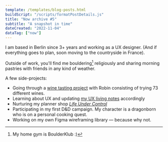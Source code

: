 ```yaml
---
template: /templates/blog-posts.html
buildScript: "/scripts/formatPostDetails.js"
title: "Now archive #5"
subtitle: "A snapshot in time"
dateCreated: "2022-11-04"
dataTag: ["now"]
---
```


I am based in Berlin since 3+ years and working as a UX designer. (And if everything goes to plan, soon moving to the countryside in France).

Outside of work, you'll find me bouldering[^1] religiously and sharing morning pastries with friends in any kind of weather.

A few side-projects:

- Going through a [wine tasting project](https://www.rafaeldelima.com/) with Robin consisting of trying 73 different wines.
- Learning about UX and updating [my UX living notes](/posts/ui-ux-learnings/) accordingly
- Nurturing my planner shop _[Life Under Control](https://www.etsy.com/shop/LifeUnderControl/)_
- Participating in my first D&D campaign. My character is a dragonborn who is on a personal cooking quest.
- Working on my own Figma wireframing library — because why not.

[^1]: My home gym is BoulderKlub :)
